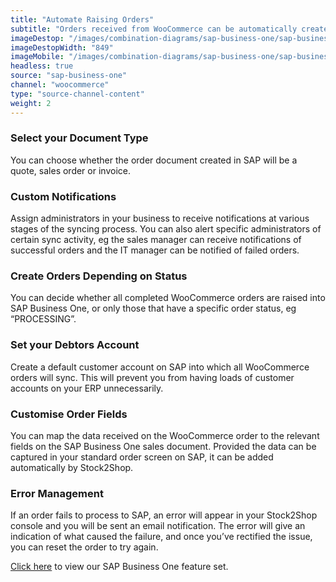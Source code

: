```yaml
---
title: "Automate Raising Orders"
subtitle: "Orders received from WooCommerce can be automatically created in SAP Business One."
imageDestop: "/images/combination-diagrams/sap-business-one/sap-business-one-woocommerce-orders.svg"
imageDestopWidth: "849"
imageMobile: "/images/combination-diagrams/sap-business-one/sap-business-one-woocommerce-orders.svg"
headless: true
source: "sap-business-one"
channel: "woocommerce"
type: "source-channel-content"
weight: 2
---
```


### Select your Document Type
You can choose whether the order document created in SAP will be a quote, sales order or invoice.

### Custom Notifications
Assign administrators in your business to receive notifications at various stages of the syncing process. You can also alert specific administrators of certain sync activity, eg the sales manager can receive notifications of successful orders and the IT manager can be notified of failed orders.

### Create Orders Depending on Status
You can decide whether all completed WooCommerce orders are raised into SAP Business One, or only those that have a specific order status, eg “PROCESSING”.

### Set your Debtors Account
Create a default customer account on SAP into which all WooCommerce orders will sync. This will prevent you from having loads of customer accounts on your ERP unnecessarily.

### Customise Order Fields
You can map the data received on the WooCommerce order to the relevant fields on the SAP Business One sales document. Provided the data can be captured in your standard order screen on SAP, it can be added automatically by Stock2Shop.

### Error Management
If an order fails to process to SAP, an error will appear in your Stock2Shop console and you will be sent an email notification. The error will give an indication of what caused the failure, and once you’ve rectified the issue, you can reset the order to try again.

[Click here](/help/features/sap-business-one/ "SAP Business One Features") to view our SAP Business One feature set.